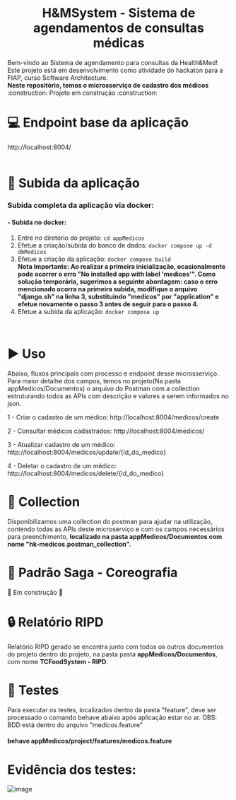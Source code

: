 <h1 align="center"> H&MSystem - Sistema de agendamentos de consultas médicas </h1>
Bem-vindo ao Sistema de agendamento para consultas da Health&Med! Este projeto está em desenvolvimento como atividade do hackaton para a FIAP, curso Software Architecture.	
<br/>
<b>Neste repositório, temos o microsserviço de cadastro dos médicos</b>
<br/>
:construction: Projeto em construção :construction:
<br/>

# :computer: Endpoint base da aplicação
http://localhost:8004/
<br/>
<br/>

# :hammer: Subida da aplicação
### Subida completa da aplicação via docker:

#### - Subida no docker:
1. Entre no diretório do projeto: `cd appMedicos`
2. Efetue a criação/subida do banco de dados: `docker compose up -d dbMedicos`
3. Efetue a criação da aplicação: `docker compose build`                                                                                                                                                                                                                                                     
      <b>Nota Importante:
      Ao realizar a primeira inicialização, ocasionalmente pode ocorrer o erro "No installed app with label 'medicos'". Como solução temporária, sugerimos a seguinte abordagem: caso o erro mencionado ocorra na primeira subida, modifique o arquivo "django.sh" na linha       3, substituindo "medicos" por "application" e efetue novamente o passo 3 antes de seguir para o passo 4.</b>
4. Efetue a subida da aplicação: `docker compose up`
<br/>
  
# :arrow_forward: Uso 
Abaixo, fluxos principais com processo e endpoint desse microsserviço. Para maior detalhe dos campos, temos no projeto(Na pasta appMedicos/Documentos) o arquivo do Postman com a collection estruturando todos as APIs com descrição e valores a serem informados no json.

1 - Criar o cadastro de um médico: http://localhost:8004/medicos/create

2 - Consultar médicos cadastrados: http://localhost:8004/medicos/

3 - Atualizar cadastro de um médico: http://localhost:8004/medicos/update/{id_do_medico}

4 - Deletar o cadastro de um médico: http://localhost:8004/medicos/delete/{id_do_medico}

# :page_with_curl: Collection
Disponibilizamos uma collection do postman para ajudar na utilização, contendo todas as APIs deste microserviço e com os campos necessários para preenchimento, <b>localizado na pasta appMedicos/Documentos com nome "hk-medicos.postman_collection".</b>

# :dancer: Padrão Saga - Coreografia
:construction: Em construção :construction:

# :lock: Relatório RIPD
Relatório RIPD gerado se encontra junto com todos os outros documentos do projeto dentro do projeto, na pasta pasta **appMedicos/Documentos**, com nome **TCFoodSystem - RIPD**.

# :test_tube: Testes
Para executar os testes, localizados dentro da pasta "feature", deve ser processado o comando behave abaixo após aplicação estar no ar.
OBS: BDD está dentro do arquivo "medicos.feature"

#### behave appMedicos/project/features/medicos.feature

# Evidência dos testes:

![image](https://github.com/user-attachments/assets/6a44a78b-61cb-4bdf-b416-a7027ff8ba5c)
